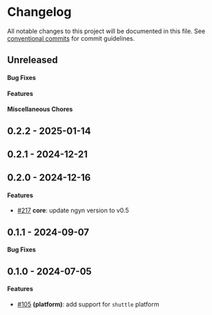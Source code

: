 # Changelog
All notable changes to this project will be documented in this file. See [conventional commits](https://www.conventionalcommits.org/) for commit guidelines.

## Unreleased
#### Bug Fixes

#### Features

#### Miscellaneous Chores

## 0.2.2 - 2025-01-14

## 0.2.1 - 2024-12-21


## 0.2.0 - 2024-12-16
#### Features
- [#217](../../../../pull/217) **core**: update ngyn version to v0.5

## 0.1.1 - 2024-09-07
#### Bug Fixes


## 0.1.0 - 2024-07-05
#### Features
- [#105](../../pull/105) **(platform)**: add support for `shuttle` platform
